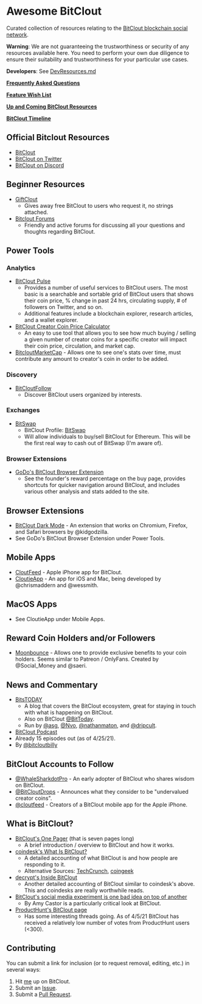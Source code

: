 # Awesome BitClout

Curated collection of resources relating to the [BitClout blockchain social network](https://bitclout.com/).

**Warning**: We are not guaranteeing the trustworthiness or security of any resources available here. You need to perform your own due diligence to ensure their suitability and trustworthiness for your particular use cases.

**Developers**: See [DevResources.md](DevResources.md)

**[Frequently Asked Questions](Frequently-Asked-Questions.md)**

**[Feature Wish List](FeatureWishList.md)**

**[Up and Coming BitClout Resources](UpAndComing.md)**

**[BitClout Timeline](BitCloutTimeline.md)**

## Official Bitclout Resources
- [BitClout](https://bitclout.com/)
- [BitClout on Twitter](https://twitter.com/bitclout_)
- [BitClout on Discord](https://discord.com/invite/bitclout)

## Beginner Resources
- [GiftClout](https://bitclout.com/u/GiftClout) 
  - Gives away free BitClout to users who request it, no strings attached.
- [Bitclout Forums](https://bitcloutforums.com/)
  - Friendly and active forums for discussing all your questions and thoughts regarding BitClout.

## Power Tools

### Analytics
- [BitClout Pulse](https://www.bitcloutpulse.com/)
  - Provides a number of useful services to BitClout users. The most basic is a searchable and sortable grid of BitClout users that shows their coin price, % change in past 24 hrs, circulating supply, # of followers on Twitter, and so on.
  - Additional features include a blockchain explorer, research articles, and a wallet explorer.
- [BitClout Creator Coin Price Calculator](https://www.prosperclout.com/tools/bitclout-creator-coin-price-calculator)
  - An easy to use tool that allows you to see how much buying / selling a given number of creator coins for a specific creator will impact their coin price, circulation, and market cap.
- [BitcloutMarketCap](https://www.bitcloutmarketcap.net/) - Allows one to see one's stats over time, must contribute any amount to creator's coin in order to be added.

### Discovery
- [BitCloutFollow](https://bitcloutfollow.com/)
  - Discover BitClout users organized by interests.

### Exchanges
- [BitSwap](https://bitswap.network/)
  - BitClout Profile: [BitSwap](https://bitclout.com/u/BitSwap)
  - Will allow individuals to buy/sell BitClout for Ethereum. This will be the first real way to cash out of BitSwap (I'm aware of).

### Browser Extensions
- [GoDo's BitClout Browser Extension](https://chrome.google.com/webstore/detail/bitclout/cibnoimijnodokdlhkbgogbnemfpkool?hl=en-US)
  - See the founder's reward percentage on the buy page, provides shortcuts for quicker navigation around BitClout, and includes various other analysis and stats added to the site.

## Browser Extensions
- [BitClout Dark Mode](https://jamesfuthey.com/bitclout-extension/) - An extension that works on Chromium, Firefox, and Safari browsers by @kidgodzilla.
- See GoDo's BitClout Browser Extension under Power Tools.

## Mobile Apps
- [CloutFeed](https://apps.apple.com/app/id1561532815) - Apple iPhone app for BitClout.
- [CloutieApp](https://bitclout.com/u/CloutieApp) - An app for iOS and Mac, being developed by @chrismaddern and @wessmith.

## MacOS Apps
- See CloutieApp under Mobile Apps.

## Reward Coin Holders and/or Followers
- [Moonbounce](https://getmoonbounce.com/) - Allows one to provide exclusive benefits to your coin holders. Seems similar to Patreon / OnlyFans. Created by @Social_Money and @saeri. 

## News and Commentary
- [BitsTODAY](https://bitstoday.medium.com/) 
  - A blog that covers the BitClout ecosystem, great for staying in touch with what is happening on BitClout. 
  - Also on BitClout [@BitToday](https://bitclout.com/u/BitsToday). 
  - Run by [@asg](https://bitclout.com/u/asg), [@Nvo](https://bitclout.com/u/nvo), [@nathanmaton](https://bitclout.com/u/nathanmaton), and [@dripcult](https://bitclout.com/u/dripcult).
-  [BitClout Podcast](https://www.bitcloutpodcast.com/)
  - Already 15 episodes out (as of 4/25/21).
  - By [@bitcloutbilly](https://bitclout.com/u/bitcloutbilly)

## BitClout Accounts to Follow
- [@WhaleSharkdotPro](https://bitclout.com/u/WhaleSharkdotPro) - An early adopter of BitClout who shares wisdom on BitClout.
- [@BitCloutDrops](https://bitclout.com/u/BitCloutDrops) - Announces what they consider to be "undervalued creator coins".
- [@cloutfeed](https://bitclout.com/u/cloutfeed) - Creators of a BitClout mobile app for the Apple iPhone.

## What is BitClout?
- [BitClout's One Pager](https://bitclout.com/one_pager.pdf) (that is seven pages long)
  - A brief introduction / overview to BitClout and how it works.
- [coindesk's What Is BitClout?](https://www.coindesk.com/what-is-bitclout-the-social-media-experiment-stoking-controversy-on-twitter)
  - A detailed accounting of what BitClout is and how people are responding to it.
  - Alternative Sources: [TechCrunch](https://techcrunch.com/2021/03/22/crypto-social-network-bitclout-arrives-with-a-bevy-of-high-profile-investors-and-skeptics/), [coingeek](https://coingeek.com/token-based-social-media-bitclout-raising-lots-of-money-and-eyebrows/)
- [decrypt's Inside BitClout](https://decrypt.co/62770/inside-bitclout-dystopian-social-network-big-investors-vocal-critics)
  - Another detailed accounting of BitClout similar to coindesk's above. This and coindesks are really worthwhile reads.
- [BitClout's social media experiment is one bad idea on top of another](https://amycastor.com/2021/03/28/bitclouts-social-media-experiment-is-one-bad-idea-on-top-of-another/) 
  - By Amy Castor is a particularly critical look at BitClout.
- [ProductHunt's BitClout page](https://www.producthunt.com/posts/bitclout)
  - Has some interesting threads going. As of 4/5/21 BitClout has received a relatively low number of votes from ProductHunt users (<300).

## Contributing
You can submit a link for inclusion (or to request removal, editing, etc.) in several ways:

1. Hit [me](https://bitclout.com/u/davemackey) up on BitClout.
2. Submit an [Issue](https://github.com/davidshq/awesome-bitclout/issues).
3. Submit a [Pull Request](https://github.com/davidshq/awesome-bitclout/pulls).
